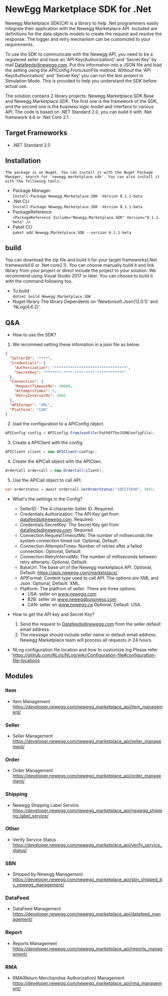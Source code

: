 # NewEgg Marketplace SDK for .Net

Newegg Marketplace SDK(C#) is a library to help .Net programmers easily integrate their application with the Newegg Marketplace API.  Included are definitions for the data objects models to create the request and resolve the response. The logger and retry mechanism can be customized to your requirements.

To use the SDK to communicate with the Newegg API, you need to be a registered seller and have an 'API Key(Authorization)' and 'Secret Key' by mail Datafeeds@newegg.com. Put this information into a JSON file and load the setting using the APIConfig.FromJsonFile method. Without the 'API Key(Authorization)' and 'Secret Key' you can run the test project in Simulation Mode. This is provided to help you understand the SDK before actual use.

The solution contains 2 library projects: Newegg.Marketplace.SDK.Base and Newegg.Marketplace.SDK. The first one is the framework of the SDK, and the second one is the business logic model and interface to various API. The code is based on .NET Standard 2.0, you can build it with .Net framework 4.6 or .Net Core 2.1.


## Target Frameworks  
* .NET Standard 2.0 

## Installation  
    The package is on Nuget. You can install it with the Nuget Package Manager, search for 'newegg.marketplace.sdk'. You can also install it with the following tools:    
- Package Manager:  
    `Install-Package Newegg.Marketplace.SDK -Version 0.1.1-beta`    
- .Net CLI       
    `Install-Package Newegg.Marketplace.SDK -Version 0.1.1-beta`    
- PackageReference  
    `<PackageReference Include="Newegg.Marketplace.SDK" Version="0.1.1-beta" />`    
- Paket CLI  
    `paket add Newegg.Marketplace.SDK --version 0.1.1-beta`


## build

You can download the zip file and build it for your target frameworks(.Net framework4.6 or .Net core2.1).
You can choose manually build it and link library from your project or direct include the project to your solution.
We recommend using Visual Studio 2017 or later. You can choose to build it with the command following too.
- To build  
    `dotnet build Newegg.Marketplace.SDK`    
- Nuget library
    The library Dependents on 'Newtonsoft.Json(12.0.1)' and 'NLog(4.6.2)'.
    

## Q&A
- How to use the SDK?
1. We recommed setting these infomation in a json file as below. 
```json
{    
  "SellerID": "****",
  "Credentials": {
    "Authorization": "********************************",
    "SecretKey": "*******-****-****-****-************"
  },
  "Connection": {
    "RequestTimeoutMs": 30000,
    "AttemptsTimes": 5,
    "RetryIntervalMs": 1000
  },
  "APIFormat": "XML",
  "Platform": "CAN"
}
```

2. load the configuration to a APIConfig object.
```csharp
APIConfig config = APIConfig.FromJsonFile(PathOfTheJSONConfigFile);
```
3. Create a APIClient with the config.
```csharp
APIClient client = new APIClient(config);
```
4. Create the APICall object with the APIClien.
```csharp
OrderCall ordercall = new OrderCall(client);
```
5. Use the APICall object to call API.
```csharp
var orderstatus = await ordercall.GetOrderStatus("105137040", 304);
```    

- What's the settings in the Config?
    * SellerID :  The 4-character Seller ID. Required.
    * Credentials.Authorization: The API Key get from datafeeds@newegg.com. Required.
    * Credentials.SecretKey: The Secret Key get from datafeeds@newegg.com. Required.
    * Connection.RequestTimeoutMs: The number of milliseconds the system connection timed out. Optional, Default:
    * Connection.AttemptsTimes: Number of retries after a failed connection. Optional, Default:
    * Connection.RetryIntervalMs: The number of milliseconds between retry attempts. Optional, Default:
    * BaseUrl: The base url of the Newegg marketplace API. Optional, Default: https://apis.newegg.com/marketplace/
    * APIFormat: Content type used to call API.  The options are XML and Json. Optional, Default: XML.
    * Platform: The platfrom of seller: There are three options: 
        * USA: seller on www.newegg.com
        * B2B: seller on www.neweggbussiness.com
        * CAN: seller on www.newegg.ca
     Optional, Default: USA.
    
    

- How to get the API key and Secret Key?
    1. Send the request to Datafeeds@newegg.com from the seller default email address.
    2. The message should include seller name or default email address.
    Newegg Marketplace team will process all requests in 24 hours.  

- NLog configuration file location and how to customize log
Please refer https://github.com/NLog/NLog/wiki/Configuration-file#configuration-file-locations


## Modules

### Item
- Item Management  
    https://developer.newegg.com/newegg_marketplace_api/item_management/

### Seller
- Seller Management  
    https://developer.newegg.com/newegg_marketplace_api/seller_management/

### Order
- Order Management  
    https://developer.newegg.com/newegg_marketplace_api/order_management/
    
### Shipping
- Newegg Shipping Label Service  
    https://developer.newegg.com/newegg_marketplace_api/newegg_shipping_label_service/

### Other
- Verify Service Status  
    https://developer.newegg.com/newegg_marketplace_api/verify_service_status/

### SBN
- Shipped by Newegg Management  
    https://developer.newegg.com/newegg_marketplace_api/sbn_shipped_by_newegg_management/
    
### DataFeed
- DataFeed Management  
    https://developer.newegg.com/newegg_marketplace_api/datafeed_management/

### Report
- Reports Management  
    https://developer.newegg.com/newegg_marketplace_api/reports_management/

### RMA
- RMA(Return Merchandise Authorization) Management  
    https://developer.newegg.com/newegg_marketplace_api/rma_management/
